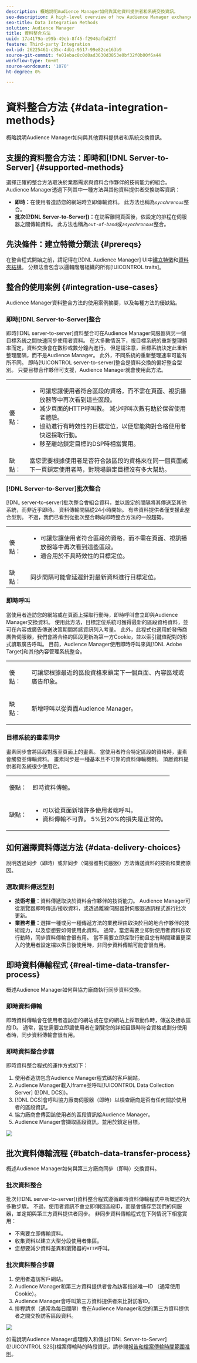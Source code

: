 ```yaml
---
description: 概略說明Audience Manager如何與其他資料提供者和系統交換資訊。
seo-description: A high-level overview of how Audience Manager exchanges information with other data providers and systems.
seo-title: Data Integration Methods
solution: Audience Manager
title: 資料整合方法
uuid: 17a4179a-e99b-49eb-8f45-f2946afbd27f
feature: Third-party Integration
exl-id: 26225461-c35c-4db1-9517-99e82ce163b9
source-git-commit: fe01ebac8c0d0ad3630d3853e0bf32f0b00f6a44
workflow-type: tm+mt
source-wordcount: '1070'
ht-degree: 0%

---
```


# 資料整合方法 {#data-integration-methods}

概略說明Audience Manager如何與其他資料提供者和系統交換資訊。

## 支援的資料整合方法：即時和[!DNL Server-to-Server] {#supported-methods}

選擇正確的整合方法取決於業務需求與資料合作夥伴的技術能力的組合。 Audience Manager透過下列其中一種方法與其他資料提供者交換訪客資訊：

* **即時：**&#x200B;在使用者造訪您的網站時立即傳輸資料。 此方法也稱為&#x200B;*`synchronous`*&#x200B;整合。
* **批次([!DNL Server-to-Server])：**&#x200B;在訪客離開頁面後，依設定的排程在伺服器之間傳輸資料。 此方法也稱為&#x200B;*`out-of-band`*&#x200B;或&#x200B;*`asynchronous`*&#x200B;整合。

## 先決條件：建立特徵分類法 {#prereqs}

在整合程式開始之前，請記得在[!DNL Audience Manager] UI中[建立特徵](../features/traits/create-onboarded-rule-based-traits.md)和[資料夾結構](../features/traits/trait-storage.md#create-trait-storage-folder)。 分類法會包含以邏輯階層組織的所有[!UICONTROL traits]。

## 整合的使用案例 {#integration-use-cases}

Audience Manager資料整合方法的使用案例摘要，以及每種方法的優缺點。

### 即時[!DNL Server-to-Server]整合

<!-- c_int_types_use_cases.xml -->

即時[!DNL server-to-server]資料整合可在Audience Manager伺服器與另一個目標系統之間快速同步使用者資料。 在大多數情況下，視目標系統的重新整理頻率而定，資料交換會在數秒或數分鐘內進行。 但是請注意，目標系統決定此重新整理間隔，而不是Audience Manager。 此外，不同系統的重新整理速率可能有所不同。 即時[!UICONTROL server-to-server]整合是資料交換的偏好整合型別。 只要目標合作夥伴可支援，Audience Manager就會使用此方法。

<table id="simpletable_5307DEC378E5486CB92A354287F33AD8"> 
 <tr class="strow">
  <td class="stentry"> <p>優點： </p></td>
  <td class="stentry"> 
   <ul id="ul_F251AFF8A2FA49D0849E36D7FAE87DE7"> 
    <li id="li_1737EBB1AD8844BD87E736BB4D8080EF">可讓您讓使用者符合區段的資格，而不需在頁面、視訊播放器等中再次看到這些區段。 </li>
    <li id="li_1C1F346CB7BD40508AA5A6918C6B8514"> 減少頁面的HTTP呼叫數。 減少呼叫次數有助於保留使用者體驗。 </li>
    <li id="li_046BF4568B104F53A0E5372568C957CD">協助進行有時效性的目標定位，以便您能夠對合格使用者快速採取行動。 </li>
    <li id="li_70F7AB19AC5D4A9AB80216A2B05163B8">移至離站鎖定目標的DSP時相當實用。 </li>
   </ul></td>
 </tr>
 <tr class="strow">
  <td class="stentry"> 缺點：</td>
  <td class="stentry"> 當您需要根據使用者是否符合該區段的資格來在同一個頁面或下一頁鎖定使用者時，對現場鎖定目標沒有多大幫助。</td>
 </tr>
</table>

### [!DNL Server-to-Server]批次整合

[!DNL server-to-server]批次整合會組合資料，並以設定的間隔將其傳送至其他系統，而非近乎即時。 資料傳輸間隔從24小時開始。 有些資料提供者僅支援此整合型別。 不過，我們已看到從批次整合轉向即時整合方法的一般趨勢。

<table id="simpletable_6878241639114DE68E61A251486C6317"> 
 <tr class="strow">
  <td class="stentry"> <p>優點： </p></td>
  <td class="stentry"> 
   <ul id="ul_1E9B48B06E764D3AB6F2D702EB4922DC"> 
    <li id="li_1CF0E018660347B3A5AF79160F74FBDB">可讓您讓使用者符合區段的資格，而不需在頁面、視訊播放器等中再次看到這些區段。 </li> 
    <li id="li_B6A9DF9C0D8B44A48F032F2FDB5B3956">適合用於不具時效性的目標定位。 </li>
   </ul></td>
 </tr>
 <tr class="strow">
  <td class="stentry"> 缺點：</td>
  <td class="stentry"> 同步間隔可能會延遲針對最新資料進行目標定位。</td>
 </tr>
</table>

### 即時呼叫

當使用者造訪您的網站或在頁面上採取行動時，即時呼叫會立即與Audience Manager交換資料。 使用此方法，目標定位系統可獲得最新的區段資格資料，並可在內容或廣告傳送決策期間將該資訊列入考量。 此外，此程式也適用於發佈商廣告伺服器，我們會將合格的區段更新為第一方Cookie，並以索引鍵值配對的形式讀取廣告呼叫。 目前，Audience Manager使用即時呼叫來與[!DNL Adobe Target]和其他內容管理系統整合。

<table> 
 <tr>
  <td> <p>優點： </p></td>
  <td> <p> 可讓您根據最近的區段資格來鎖定下一個頁面、內容區域或廣告印象。 </p></td> 
 </tr> 
 <tr>
  <td> <p>缺點： </p></td>
  <td> <p>新增呼叫以從頁面Audience Manager。</p></td>
 </tr> 
</table>


### 目標系統的畫素同步

畫素同步會將區段對應至頁面上的畫素。 當使用者符合特定區段的資格時，畫素會觸發並傳輸資料。 畫素同步是一種基本且不可靠的資料傳輸機制。 頂層資料提供者和系統很少使用它。

<table id="simpletable_39E4CD139CCF4417842AA28CDFFB6EB1"> 
 <tr class="strow">
  <td class="stentry"> <p>優點： </p></td>
  <td class="stentry"> <p> 即時資料傳輸。 </p></td> 
 </tr> 
 <tr class="strow">
  <td class="stentry"> <p>缺點： </p></td>
  <td class="stentry"> 
   <ul id="ul_5217EDC82434401493C2C96823C068E9"> 
    <li id="li_26EB0458CA1844908C005A47F55E50AC">可以從頁面新增許多使用者端呼叫。 </li>
    <li id="li_CD91F3DC92F2429293787D61506E5E04">資料傳輸不可靠。 5%到20%的損失是正常的。 </li>
   </ul></td>
 </tr> 
</table>

## 如何選擇資料傳送方法 {#data-delivery-choices}

說明透過同步（即時）或非同步（伺服器對伺服器）方法傳送資料的技術和業務原因。

<!-- c_int_delivery_choices.xml -->

### 選取資料傳送型別

* **技術考量：**&#x200B;資料傳遞取決於資料合作夥伴的技術能力。 Audience Manager可從瀏覽器即時傳送/接收資料，或透過離線伺服器對伺服器通訊程式進行批次更新。
* **業務考量：**&#x200B;選擇一種或另一種傳遞方法的業務理由取決於目的地合作夥伴的技術能力，以及您想要如何使用此資料。 通常，當您需要立即對使用者資料採取行動時，同步資料傳輸會很有用。 當不需要立即採取行動且您有時間建置更深入的使用者設定檔以供日後使用時，非同步資料傳輸可能會很有用。

## 即時資料傳輸程式 {#real-time-data-transfer-process}

概述Audience Manager如何與協力廠商執行同步資料交換。

### 即時資料傳輸

<!-- c_int_overview_sync.xml -->

即時資料傳輸會在使用者造訪您的網站或在您的網站上採取動作時，傳送及接收區段ID。 通常，當您需要立即讓使用者在瀏覽您的詳細目錄時符合資格或劃分使用者時，同步資料傳輸會很有用。

### 即時資料整合步驟

即時資料整合程式的運作方式如下：

1. 使用者造訪包含Audience Manager程式碼的客戶網站。
1. Audience Manager載入Iframe並呼叫[!UICONTROL Data Collection Server] ([!DNL DCS])。
1. [!DNL DCS]會呼叫協力廠商伺服器（即時）以檢查廠商是否有任何關於使用者的區段資訊。
1. 協力廠商會傳回該使用者的區段資訊給Audience Manager。
1. Audience Manager會擷取區段資訊，並用於鎖定目標。

![](assets/rt_reduce70.png)

## 批次資料傳輸流程 {#batch-data-transfer-process}

概述Audience Manager如何與第三方廠商同步（即時）交換資料。

### 批次資料整合

<!-- c_int_overview_async.xml -->

批次([!DNL server-to-server])資料整合程式遵循即時資料傳輸程式中所概述的大多數步驟。 不過，使用者資訊不會立即傳回區段ID，而是會儲存至我們的伺服器，並定期與第三方資料提供者同步。 非同步資料傳輸程式在下列情況下相當實用：

* 不需要立即傳輸資料。
* 收集資料以建立大型分段使用者集區。
* 您想要減少資料差異和瀏覽器的`HTTP`呼叫。

### 批次資料整合步驟

1. 使用者造訪客戶網站。
1. Audience Manager和第三方資料提供者會為訪客指派唯一ID （通常使用Cookie）。
1. Audience Manager會呼叫第三方資料提供者來比對訪客ID。
1. 排程請求（通常為每日間隔）會在Audience Manager和您的第三方資料提供者之間交換訪客區段資料。

![](assets/s2s_70.png)

如需說明Audience Manager處理傳入和傳出[!DNL Server-to-Server] ([!UICONTROL S2S])檔案傳輸時的時段資訊，請參閱[報告和檔案傳輸時間範圍准則](../reference/reporting-file-transfer-timeframe.md)。
